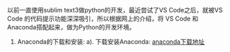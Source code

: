 以前一直使用sublim text3做python的开发，最近尝试了VS Code之后，就被VS Code 的代码提示功能深深吸引，所以根据网上的介绍，将 VS Code 和 Anaconda搭配起来，做为Python的开发环境。 

1. Anaconda的下载和安装:
    a). 下载安装Anaconda: [anaconda下载地址]( https://www.anaconda.com/download/)